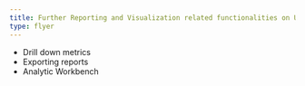 ```yaml
---
title: Further Reporting and Visualization related functionalities on U-QASAR
type: flyer
---
```

* Drill down metrics
* Exporting reports
* Analytic Workbench